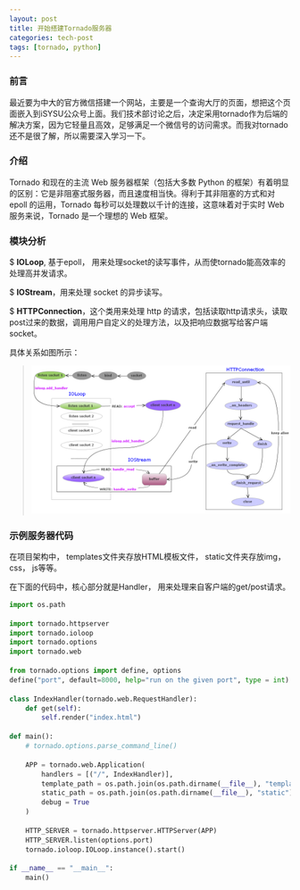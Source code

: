 ```yaml
---
layout: post
title: 开始搭建Tornado服务器
categories: tech-post
tags: [tornado, python]
---
```


### 前言 ###
最近要为中大的官方微信搭建一个网站，主要是一个查询大厅的页面，想把这个页面嵌入到iSYSU公众号上面。我们技术部讨论之后，决定采用tornado作为后端的解决方案，因为它轻量且高效，足够满足一个微信号的访问需求。而我对tornado还不是很了解，所以需要深入学习一下。

### 介绍 ###
Tornado 和现在的主流 Web 服务器框架（包括大多数 Python 的框架）有着明显的区别：它是非阻塞式服务器，而且速度相当快。得利于其非阻塞的方式和对 epoll 的运用，Tornado 每秒可以处理数以千计的连接，这意味着对于实时 Web 服务来说，Tornado 是一个理想的 Web 框架。

### 模块分析 ###
$ **IOLoop**, 基于epoll， 用来处理socket的读写事件，从而使tornado能高效率的处理高并发请求。

$ **IOStream**，用来处理 socket 的异步读写。

$ **HTTPConnection**，这个类用来处理 http 的请求，包括读取http请求头，读取post过来的数据，调用用户自定义的处理方法，以及把响应数据写给客户端socket。

具体关系如图所示：
> ![](/imgs/post/tornado1.gif)

### 示例服务器代码 ###
在项目架构中， templates文件夹存放HTML模板文件， static文件夹存放img， css， js等等。

在下面的代码中，核心部分就是Handler， 用来处理来自客户端的get/post请求。

~~~python
import os.path

import tornado.httpserver
import tornado.ioloop
import tornado.options
import tornado.web

from tornado.options import define, options
define("port", default=8000, help="run on the given port", type = int)

class IndexHandler(tornado.web.RequestHandler):
    def get(self):
        self.render("index.html")

def main():
    # tornado.options.parse_command_line()

    APP = tornado.web.Application(
        handlers = [("/", IndexHandler)],
        template_path = os.path.join(os.path.dirname(__file__), "templates"),
        static_path = os.path.join(os.path.dirname(__file__), "static"),
        debug = True
    )

    HTTP_SERVER = tornado.httpserver.HTTPServer(APP)
    HTTP_SERVER.listen(options.port)
    tornado.ioloop.IOLoop.instance().start()

if __name__ == "__main__":
    main()
~~~
